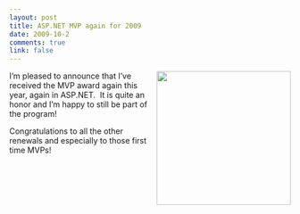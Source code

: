 ```yaml
--- 
layout: post
title: ASP.NET MVP again for 2009
date: 2009-10-2
comments: true
link: false
---
```

<p><img src="/images/MVP_fullcolor_forscreen_.png" align="right"  height="240"  />I’m pleased to announce that I’ve received the MVP award again this year, again in ASP.NET.&#160; It is quite an honor and I’m happy to still be part of the program!</p>  <p>Congratulations to all the other renewals and especially to those first time MVPs!</p>
